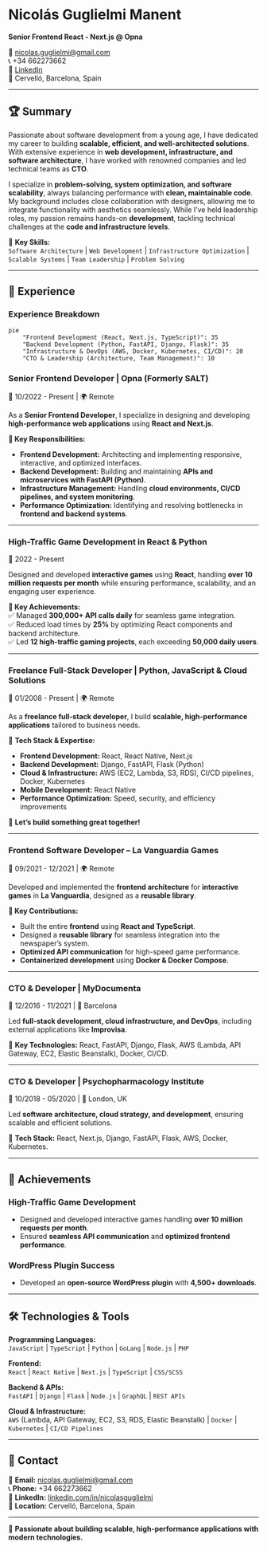 # Nicolás Guglielmi Manent  
**Senior Frontend React - Next.js @ Opna**  

📧 nicolas.guglielmi@gmail.com  
📞 +34 662273662  
🔗 [LinkedIn](https://www.linkedin.com/in/nicolasguglielmi/)  
📍 Cervelló, Barcelona, Spain  

---

## 🏆 Summary  
Passionate about software development from a young age, I have dedicated my career to building **scalable, efficient, and well-architected solutions**. With extensive experience in **web development, infrastructure, and software architecture**, I have worked with renowned companies and led technical teams as **CTO**.  

I specialize in **problem-solving, system optimization, and software scalability**, always balancing performance with **clean, maintainable code**. My background includes close collaboration with designers, allowing me to integrate functionality with aesthetics seamlessly. While I’ve held leadership roles, my passion remains hands-on **development**, tackling technical challenges at the **code and infrastructure levels**.  

🔹 **Key Skills:**  
`Software Architecture` | `Web Development` | `Infrastructure Optimization` | `Scalable Systems` | `Team Leadership` | `Problem Solving`  

---

## 🚀 Experience  
### Experience Breakdown

```mermaid
pie
    "Frontend Development (React, Next.js, TypeScript)": 35
    "Backend Development (Python, FastAPI, Django, Flask)": 35
    "Infrastructure & DevOps (AWS, Docker, Kubernetes, CI/CD)": 20
    "CTO & Leadership (Architecture, Team Management)": 10
```

### **Senior Frontend Developer** | Opna (Formerly SALT)  
📅 10/2022 - Present | 🌍 Remote  

As a **Senior Frontend Developer**, I specialize in designing and developing **high-performance web applications** using **React and Next.js**.  

**🔹 Key Responsibilities:**  
- **Frontend Development:** Architecting and implementing responsive, interactive, and optimized interfaces.  
- **Backend Development:** Building and maintaining **APIs and microservices with FastAPI (Python)**.  
- **Infrastructure Management:** Handling **cloud environments, CI/CD pipelines, and system monitoring**.  
- **Performance Optimization:** Identifying and resolving bottlenecks in **frontend and backend systems**.  

---

### **High-Traffic Game Development in React & Python**  
📅 2022 - Present  

Designed and developed **interactive games** using **React**, handling **over 10 million requests per month** while ensuring performance, scalability, and an engaging user experience.  

**🔹 Key Achievements:**  
✅ Managed **300,000+ API calls daily** for seamless game integration.  
✅ Reduced load times by **25%** by optimizing React components and backend architecture.  
✅ Led **12 high-traffic gaming projects**, each exceeding **50,000 daily users**.  

---

### **Freelance Full-Stack Developer | Python, JavaScript & Cloud Solutions**  
📅 01/2008 - Present | 🌍 Remote  

As a **freelance full-stack developer**, I build **scalable, high-performance applications** tailored to business needs.  

🔹 **Tech Stack & Expertise:**  
- **Frontend Development:** React, React Native, Next.js  
- **Backend Development:** Django, FastAPI, Flask (Python)  
- **Cloud & Infrastructure:** AWS (EC2, Lambda, S3, RDS), CI/CD pipelines, Docker, Kubernetes  
- **Mobile Development:** React Native  
- **Performance Optimization:** Speed, security, and efficiency improvements  

🚀 **Let’s build something great together!**  

---

### **Frontend Software Developer – La Vanguardia Games**  
📅 09/2021 - 12/2021 | 🌍 Remote  

Developed and implemented the **frontend architecture** for **interactive games** in **La Vanguardia**, designed as a **reusable library**.  

**🔹 Key Contributions:**  
- Built the entire **frontend** using **React and TypeScript**.  
- Designed a **reusable library** for seamless integration into the newspaper’s system.  
- **Optimized API communication** for high-speed game performance.  
- **Containerized development** using **Docker & Docker Compose**.  

---

### **CTO & Developer | MyDocumenta**  
📅 12/2016 - 11/2021 | 📍 Barcelona  

Led **full-stack development, cloud infrastructure, and DevOps**, including external applications like **Improvisa**.  

🔹 **Key Technologies:** React, FastAPI, Django, Flask, AWS (Lambda, API Gateway, EC2, Elastic Beanstalk), Docker, CI/CD.  

---

### **CTO & Developer | Psychopharmacology Institute**  
📅 10/2018 - 05/2020 | 📍 London, UK  

Led **software architecture, cloud strategy, and development**, ensuring scalable and efficient solutions.  

🔹 **Tech Stack:** React, Next.js, Django, FastAPI, Flask, AWS, Docker, Kubernetes.  

---

## 🎯 Achievements  

### **High-Traffic Game Development**  
- Designed and developed interactive games handling **over 10 million requests per month**.  
- Ensured **seamless API communication** and **optimized frontend performance**.  

### **WordPress Plugin Success**  
- Developed an **open-source WordPress plugin** with **4,500+ downloads**.  

---

## 🛠️ Technologies & Tools  

**Programming Languages:**  
`JavaScript` | `TypeScript` | `Python` | `GoLang` | `Node.js` | `PHP`  

**Frontend:**  
`React` | `React Native` | `Next.js` | `TypeScript` | `CSS/SCSS`  

**Backend & APIs:**  
`FastAPI` | `Django` | `Flask` | `Node.js` | `GraphQL` | `REST APIs`  

**Cloud & Infrastructure:**  
`AWS` (Lambda, API Gateway, EC2, S3, RDS, Elastic Beanstalk) | `Docker` | `Kubernetes` | `CI/CD Pipelines`  

---

## 📢 Contact  

📧 **Email:** nicolas.guglielmi@gmail.com  
📞 **Phone:** +34 662273662  
🔗 **LinkedIn:** [linkedin.com/in/nicolasguglielmi](https://www.linkedin.com/in/nicolasguglielmi/)  
📍 **Location:** Cervelló, Barcelona, Spain  

---

🚀 **Passionate about building scalable, high-performance applications with modern technologies.**  
